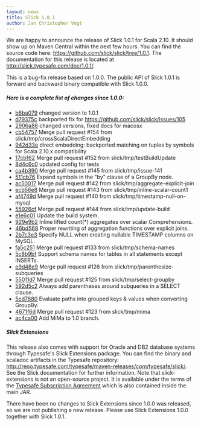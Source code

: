 ```yaml
---
layout: news
title: Slick 1.0.1
author: Jan Christopher Vogt
---
```

We are happy to announce the release of Slick 1.0.1 for Scala 2.10. It
should show up on Maven Central within the next few hours. You can find the
source code here: <https://github.com/slick/slick/tree/1.0.1>.
The documentation for this release is located at
<http://slick.typesafe.com/doc/1.0.1/>.

This is a bug-fix release based on 1.0.0.
The public API of Slick 1.0.1 is forward and backward binary
compatible with Slick 1.0.0.

##### Here is a complete list of changes since 1.0.0:

* [b6ba079](https://github.com/slick/slick/commit/b6ba07937bb54e7b4aa2de520fae919bf1d38d97) changed version to 1.0.1
* [d79375c](https://github.com/slick/slick/commit/d79375c26b16ee4ebe3040aa84a406f3a2301ff3) backported fix for https://github.com/slick/slick/issues/105
* [2906a88](https://github.com/slick/slick/commit/2906a8870d14e0e5c3e56bb53d29ac92ca485819) changed versions, fixed docs for macosx
* [cb54757](https://github.com/slick/slick/commit/cb547577858478623dac90b2a0bf60ea449c222a) Merge pull request #154 from slick/tmp/crossScalaDirectEmbedding
* [942d33e](https://github.com/slick/slick/commit/942d33ea1ceb2055597df4286235107ce802a9fc) direct embedding: backported matching on tuples by symbols for Scala 2.10.x compatibility
* [17cb162](https://github.com/slick/slick/commit/17cb162feb72164e61257d3519c88ba6ead85055) Merge pull request #152 from slick/tmp/testBuildUpdate
* [8d4c6c0](https://github.com/slick/slick/commit/8d4c6c02da661c5355a9376ee5315f778a25fbef) updated config for tests
* [ca4b390](https://github.com/slick/slick/commit/ca4b390f991c5ccdf44b0816e2517b2446831293) Merge pull request #145 from slick/tmp/issue-141
* [511cb76](https://github.com/slick/slick/commit/511cb76063fcac2c8834d94e87de550b62789954) Expand symbols in the "by" clause of a GroupBy node.
* [ac50017](https://github.com/slick/slick/commit/ac50017d1d3851321d08192f68301a853c9a9377) Merge pull request #142 from slick/tmp/aggregate-explicit-join
* [ecb56e8](https://github.com/slick/slick/commit/ecb56e8d600e68bfab520878ed3d687795d3db61) Merge pull request #143 from slick/tmp/inline-scalar-count1
* [af4749d](https://github.com/slick/slick/commit/af4749dbce91fe9ec46c1cdf73e280547d343f16) Merge pull request #140 from slick/tmp/timestamp-null-on-mysql
* [55926cf](https://github.com/slick/slick/commit/55926cfc12a830c5dd7a69cc6523eb393bc917c8) Merge pull request #144 from slick/tmp/update-build
* [e1e6c01](https://github.com/slick/slick/commit/e1e6c010c27a5f7cfa0cb728d89374b57f7d7e56) Update the build system.
* [929e9b2](https://github.com/slick/slick/commit/929e9b2b4f6b60673e27e773e84870dd4bce8165) Inline lifted count(\*) aggregates over scalar Comprehensions.
* [46bd568](https://github.com/slick/slick/commit/46bd56851db69530c09d48c2fd232378fef9939a) Proper rewriting of aggregation functions over explicit joins.
* [2b7c3e3](https://github.com/slick/slick/commit/2b7c3e3e5ea335f4183e4b4e1486c93dc6d95fe2) Specify NULL when creating nullable TIMESTAMP columns on MySQL.
* [fa5c251](https://github.com/slick/slick/commit/fa5c25196f4b1126d11f5f775d83aae02125be9d) Merge pull request #133 from slick/tmp/schema-names
* [5c8b9bf](https://github.com/slick/slick/commit/5c8b9bfc3ac6b872dfd069d98dec2018f8b53b13) Support schema names for tables in all statements except INSERTs.
* [e9d48e9](https://github.com/slick/slick/commit/e9d48e9f623e7a9d299aea245a2eb0d53d34d58c) Merge pull request #126 from slick/tmp/parenthesize-subqueries
* [55011d7](https://github.com/slick/slick/commit/55011d7c79c0d1b23cd4e287e39d6c6b1cba04e6) Merge pull request #125 from slick/tmp/select-groupby
* [592d5c2](https://github.com/slick/slick/commit/592d5c2dc9a617b47cf327b7253e3e751917bf69) Always add parentheses around subqueries in a SELECT clause.
* [5ed7680](https://github.com/slick/slick/commit/5ed76809d2e93c4939f5cb55db4d48bae9194d83) Evaluate paths into grouped keys & values when converting GroupBy.
* [4671f6d](https://github.com/slick/slick/commit/4671f6d48c289d8cd704d8618f7e489733461a44) Merge pull request #123 from slick/tmp/mima
* [ac4ca00](https://github.com/slick/slick/commit/ac4ca00ff3df80b72c163f4082d574a621d02887) Add MiMa to 1.0 branch.

##### Slick Extensions

This release also comes with support for Oracle and DB2 database systems
through Typesafe's Slick Extensions package. You can find the binary and
scaladoc artifacts in the Typesafe repository:
<http://repo.typesafe.com/typesafe/maven-releases/com/typesafe/slick/>.
See the Slick documentation for further information. Note that
slick-extensions is not an open-source project. It is available under the
terms of the [Typesafe Subscription Agreement](http://typesafe.com/public/legal/TypesafeSubscriptionAgreement-v1.pdf)
which is also contained inside the main JAR.

There have been no changes to Slick Extensions since 1.0.0 was released, so we
are not publishing a new release. Please use Slick Extensions 1.0.0 together
with Slick 1.0.1.
